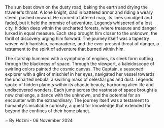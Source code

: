 
The sun beat down on the dusty road, baking the earth and drying the traveler's throat.  A lone knight, clad in battered armor and riding a weary steed, pushed onward.  He carried a tattered map, its lines smudged and faded, but it held the promise of adventure.  Legends whispered of a lost city, hidden deep within the uncharted forests, where treasure and danger lurked in equal measure.  Each step brought him closer to the unknown, the thrill of discovery urging him forward.  The journey itself was a tapestry woven with hardship, camaraderie, and the ever-present threat of danger, a testament to the spirit of adventure that burned within him.

The starship hummed with a symphony of engines, its sleek form cutting through the blackness of space.  Through the viewport, a kaleidoscope of swirling colors painted the cosmic canvas.  The Captain, a seasoned explorer with a glint of mischief in her eyes, navigated her vessel towards the uncharted nebula, a swirling mass of celestial gas and dust.  Legends spoke of hidden planets within its chaotic beauty, harboring alien life and undiscovered wonders.  Each jump across the vastness of space brought a new challenge, a dance with the unknown, and the potential for an encounter with the extraordinary.  The journey itself was a testament to humanity's insatiable curiosity, a quest for knowledge that extended far beyond the confines of their home planet. 

~ By Hozmi - 06 November 2024
